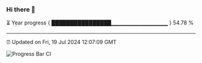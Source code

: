 ### Hi there 👋

⏳ Year progress { ████████████████▁▁▁▁▁▁▁▁▁▁▁▁▁▁ } 54.78 %

---

⏰ Updated on Fri, 19 Jul 2024 12:07:09 GMT

![Progress Bar CI](https://github.com/liununu/liununu/workflows/Progress%20Bar%20CI/badge.svg)
